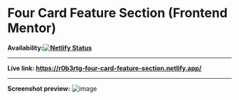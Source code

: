 # Four Card Feature Section (Frontend Mentor)

**Availability:[![Netlify Status](https://api.netlify.com/api/v1/badges/065fa600-3dde-49b8-986b-35ef5e86d593/deploy-status)](https://app.netlify.com/sites/r0b3rtg-four-card-feature-section/deploys)**

---

**Live link: <https://r0b3rtg-four-card-feature-section.netlify.app/>**

---

**Screenshot preview:**
![image](https://user-images.githubusercontent.com/54260004/147661468-dc0aebaa-5247-4139-a4bd-335d36137e7e.png)
